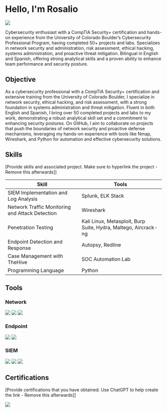 # Hello, I'm Rosalio
<a href="https://linkedin.com/in/rosaliomayo"><img src="https://img.shields.io/badge/-LinkedIn-0072b1?&style=for-the-badge&logo=linkedin&logoColor=white" /></a>


Cybersecurity enthusiast with a CompTIA Security+ certification and hands-on experience from the University of Colorado Boulder’s Cybersecurity Professional Program, having completed 50+ projects and labs. Specializes in network security and administration, risk assessment, ethical hacking, systems administration, and proactive threat mitigation. Bilingual in English and Spanish, offering strong analytical skills and a proven ability to enhance team performance and security posture.

## Objective

As a cybersecurity professional with a CompTIA Security+ certification and extensive training from the University of Colorado Boulder, I specialize in network security, ethical hacking, and risk assessment, with a strong foundation in systems administration and threat mitigation. Fluent in both English and Spanish, I bring over 50 completed projects and labs to my work, demonstrating a robust analytical skill set and a commitment to enhancing security postures. On GitHub, I aim to collaborate on projects that push the boundaries of network security and proactive defense mechanisms, leveraging my hands-on experience with tools like Nmap, Wireshark, and Python for automation and effective cybersecurity solutions.

## Skills
[Provide skills and associated project. Make sure to hyperlink the project - Remove this afterwards]]

| Skill                                         | Tools       |
|-----------------------------------------------|----------------------------|
| SIEM Implementation and Log Analysis          | Splunk, ELK Stack|
| Network Traffic Monitoring and Attack Detection | Wireshark|
| Penetration Testing        | Kali Linux, Metasploit, Burp Suite, Hydra, Maltego, Aircrack-ng|
| Endpoint Detection and Response      | Autopsy, Redline|
| Case Management with TheHive                  | SOC Automation Lab|
|Programming Language | Python|

## Tools

### Network
<div>
    <img src="https://img.shields.io/badge/-Wireshark-1679A7?&style=for-the-badge&logo=Wireshark&logoColor=white" />
    <img src="https://img.shields.io/badge/-Suricata-EF3B2D?&style=for-the-badge&logo=Suricata&logoColor=white" />
    <img src="https://img.shields.io/badge/-Zeek-777BB4?&style=for-the-badge&logo=Zeek&logoColor=white" />
</div>

### Endpoint
<div>
    <img src="https://img.shields.io/badge/-Microsoft_Defender_for_Endpoint-00A4EF?&style=for-the-badge&logo=Microsoft&logoColor=white" />
    <img src="https://img.shields.io/badge/-Velociraptor-4B275F?&style=for-the-badge&logo=Velociraptor&logoColor=white" />
</div>

### SIEM
<div>
    <img src="https://img.shields.io/badge/-Microsoft_Sentinel-0078D4?&style=for-the-badge&logo=Microsoft&logoColor=white" />
    <img src="https://img.shields.io/badge/-Splunk-000000?&style=for-the-badge&logo=Splunk&logoColor=white" />
    <img src="https://img.shields.io/badge/-Elastic-005571?&style=for-the-badge&logo=Elastic&logoColor=white" />
</div>

## Certifications
[Provide certifications that you have obtained. Use ChatGPT to help create the link - Remove this afterwards]]
<div>
<img src="https://img.shields.io/badge/-Security%2B-FF0000?&style=for-the-badge&logo=CompTIA&logoColor=white" />
</div>




